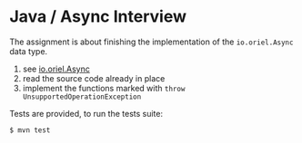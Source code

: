 # Java / Async Interview

The assignment is about finishing the implementation of the `io.oriel.Async`
data type.

1. see [io.oriel.Async](./src/main/java/io/oriel/Async.java)
2. read the source code already in place
3. implement the functions marked with `throw UnsupportedOperationException`

Tests are provided, to run the tests suite:

```
$ mvn test
```
